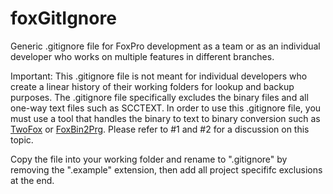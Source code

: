 # foxGitIgnore
Generic .gitignore file for FoxPro development as a team or as an individual developer who works on multiple features in different branches.

Important: This .gitignore file is not meant for individual developers who create a linear history of their working folders for lookup and backup purposes. The .gitignore file specifically excludes the binary files and all one-way text files such as SCCTEXT. In order to use this .gitignore file, you must use a tool that handles the binary to text to binary conversion such as [TwoFox](https://bitbucket.org/cwollenhaupt/foxpert.tools.twofox) or [FoxBin2Prg](https://github.com/fdbozzo/foxbin2prg). Please refer to #1 and #2 for a discussion on this topic.

Copy the file into your working folder and rename to ".gitignore" by removing the ".example" extension, then add all project specififc exclusions at the end.
